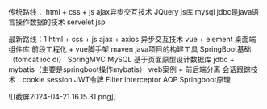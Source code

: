 传统路线：
html + css + js
ajax异步交互技术
JQuery js库
mysql
jdbc是java语言操作数据的技术
servelet
jsp


最新路线：1
html + css + js
ajax + axios 异步交互技术
vue + element 桌面端组件库
前段工程化 + vue脚手架
maven java项目的构建工具
SpringBoot基础（tomcat ioc di）
SpringMVC
MySQL
基于页面原型设计数据库
jdbc + mybatis（主要是springboot操作mybatis）
web案例 + 前后端分离
会话跟踪技术：cookie session JWT令牌
Filter Interceptor
AOP
Springboot原理


![[截屏2024-04-21 16.15.31.png]]



